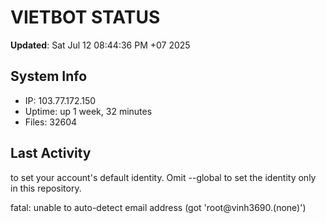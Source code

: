 # VIETBOT STATUS
**Updated**: Sat Jul 12 08:44:36 PM +07 2025

## System Info
- IP: 103.77.172.150
- Uptime: up 1 week, 32 minutes
- Files: 32604

## Last Activity

to set your account's default identity.
Omit --global to set the identity only in this repository.

fatal: unable to auto-detect email address (got 'root@vinh3690.(none)')
